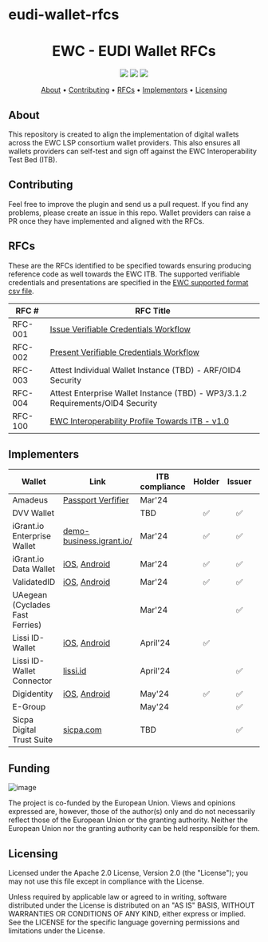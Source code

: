 # eudi-wallet-rfcs

<h1 align="center">
    EWC - EUDI Wallet RFCs 
</h1>

<p align="center">
    <a href="/../../commits/" title="Last Commit"><img src="https://img.shields.io/github/last-commit/EWC-consortium/eudi-wallet-rfcs?style=flat"></a>
    <a href="/../../issues" title="Open Issues"><img src="https://img.shields.io/github/issues/EWC-consortium/eudi-wallet-rfcs?style=flat"></a>
    <a href="./LICENSE" title="License"><img src="https://img.shields.io/badge/License-Apache%202.0-yellowgreen?style=flat"></a>
</p>

<p align="center">
  <a href="#about">About</a> •
  <a href="#contributing">Contributing</a> •
  <a href="#rfcs">RFCs</a> •
  <a href="#implementors">Implementors</a> •
  <a href="#licensing">Licensing</a>
</p>

## About

This repository is created to align the implementation of digital wallets across the EWC LSP consortium wallet providers. This also ensures all wallets providers can self-test and sign off against the EWC Interoperability Test Bed (ITB). 

## Contributing

Feel free to improve the plugin and send us a pull request. If you find any problems, please create an issue in this repo. Wallet providers can raise a PR once they have implemented and aligned with the RFCs. 

## RFCs

These are the RFCs identified to be specified towards ensuring producing reference code as well towards the EWC ITB. The supported verifiable credentials and presentations are specified in the [EWC supported format csv file](https://github.com/EWC-consortium/eudi-wallet-rfcs/blob/main/ewc-supported-formats.csv).

| **RFC #** | **RFC Title**                                                                                                                                                           |
| --------- | ----------------------------------------------------------------------------------------------------------------------------------------------------------------------- |
| RFC-001   | [Issue Verifiable Credentials Workflow](https://github.com/EWC-consortium/eudi-wallet-rfcs/blob/main/ewc-rfc001-issue-verifiable-credential.md)                         |
| RFC-002   | [Present Verifiable Credentials Workflow](https://github.com/EWC-consortium/eudi-wallet-rfcs/blob/main/ewc-rfc002-present-verifiable-credentials.md)                    |
| RFC-003   | Attest Individual Wallet Instance (TBD) - ARF/OID4 Security                                                                                                             |
| RFC-004   | Attest Enterprise Wallet Instance (TBD) - WP3/3.1.2 Requirements/OID4 Security                                                                                          |
| RFC-100   | [EWC Interoperability Profile Towards ITB - v1.0](https://github.com/EWC-consortium/eudi-wallet-rfcs/blob/main/ewc-rfc100-interoperability-profile-towards-itb-v1.0.md) |

## Implementers

| Wallet                          | Link                                                                                                                                         | ITB compliance | Holder | Issuer | Verifier |
| ------------------------------- | -------------------------------------------------------------------------------------------------------------------------------------------- | -------------- | :----: | :----: | :------: |
| Amadeus                         | [Passport Verfifier](https://tid-wallet-dev.azurewebsites.net/passport)                                                                      | Mar'24         |        |        |    ✅    |
| DVV Wallet                      |                                                                                                                                              | TBD         |   ✅   |   ✅   |    ✅    |
| iGrant.io Enterprise Wallet     | [demo-business.igrant.io/](https://demo-business.igrant.io/)                                                                                 | Mar'24         |   ✅   |   ✅   |    ✅    |
| iGrant.io Data Wallet           | [iOS](https://apple.co/2Mz9nJp), [Android](https://play.google.com/store/apps/details?id=io.igrant.mobileagent)                              | Mar'24         |   ✅   |   ✅   |    ✅    |
| ValidatedID                     | [iOS](https://apps.apple.com/us/app/vidwallet/id1554340592), [Android](https://play.google.com/store/apps/details?id=com.validatedid.wallet) | Mar'24         |   ✅   |   ✅   |    ✅    |
| UAegean (Cyclades Fast Ferries) |                                                                                                                                              | Mar'24         |        |   ✅   |    ✅    |
| Lissi ID-Wallet                 | [iOS](https://testflight.apple.com/join/9AWbZISv), [Android](https://play.google.com/store/apps/details?id=io.lissi.mobile.android.beta)     | April'24          |   ✅   |        |          |
| Lissi ID-Wallet Connector       | [lissi.id](https://lissi.id)                                                                                                                 | April'24            |        |   ✅   |    ✅    |
| Digidentity   | [iOS](https://apps.apple.com/nl/app/digidentity-wallet/id916749732), [Android](https://play.google.com/store/apps/details?id=com.digidentity) | May'24            |   ✅   |   ✅   |   ✅   |
| E-Group   |                                                                                                                  | May'24            |    |   ✅    |  ✅     |
| Sicpa Digital Trust Suite       | [sicpa.com](https://docs.dip.sicpa.com/)                                                                                                     | TBD            |        |   ✅    |    ✅     |


## Funding

![image](https://github.com/EWC-consortium/ewc-wiki/assets/455274/1ac9b4e3-06b9-4c3c-a2af-ec5fbf584517)

The project is co-funded by the European Union. Views and opinions expressed are, however, those of the author(s) only and do not necessarily reflect those of the European Union or the granting authority. Neither the European Union nor the granting authority can be held responsible for them.

## Licensing

Licensed under the Apache 2.0 License, Version 2.0 (the "License"); you may not use this file except in compliance with the License.

Unless required by applicable law or agreed to in writing, software distributed under the License is distributed on an "AS IS" BASIS, WITHOUT WARRANTIES OR CONDITIONS OF ANY KIND, either express or implied. See the LICENSE for the specific language governing permissions and limitations under the License.

